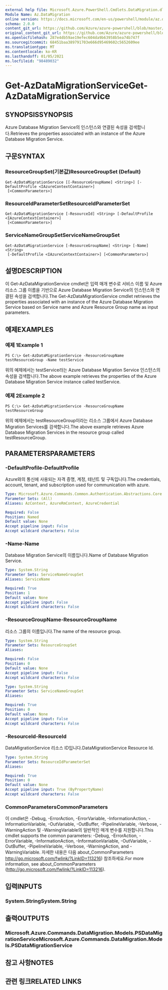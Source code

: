 ```yaml
---
external help file: Microsoft.Azure.PowerShell.Cmdlets.DataMigration.dll-Help.xml
Module Name: Az.DataMigration
online version: https://docs.microsoft.com/en-us/powershell/module/az.datamigration/Get-AzDataMigrationService
schema: 2.0.0
content_git_url: https://github.com/Azure/azure-powershell/blob/master/src/DataMigration/DataMigration/help/Get-AzDataMigrationService.md
original_content_git_url: https://github.com/Azure/azure-powershell/blob/master/src/DataMigration/DataMigration/help/Get-AzDataMigrationService.md
ms.openlocfilehash: 287e4db59ae19efec604da9b63958b5ea74b747f
ms.sourcegitcommit: 68451baa389791703e666d95469602c5652609ee
ms.translationtype: MT
ms.contentlocale: ko-KR
ms.lasthandoff: 01/05/2021
ms.locfileid: "98489032"
---
```

# <span data-ttu-id="e09c7-101">Get-AzDataMigrationService</span><span class="sxs-lookup"><span data-stu-id="e09c7-101">Get-AzDataMigrationService</span></span>

## <span data-ttu-id="e09c7-102">SYNOPSIS</span><span class="sxs-lookup"><span data-stu-id="e09c7-102">SYNOPSIS</span></span>
<span data-ttu-id="e09c7-103">Azure Database Migration Service의 인스턴스와 연결된 속성을 검색합니다.</span><span class="sxs-lookup"><span data-stu-id="e09c7-103">Retrieves the properties associated with an instance of the Azure Database Migration Service.</span></span> 

## <span data-ttu-id="e09c7-104">구문</span><span class="sxs-lookup"><span data-stu-id="e09c7-104">SYNTAX</span></span>

### <span data-ttu-id="e09c7-105">ResourceGroupSet(기본값)</span><span class="sxs-lookup"><span data-stu-id="e09c7-105">ResourceGroupSet (Default)</span></span>
```
Get-AzDataMigrationService [[-ResourceGroupName] <String>] [-DefaultProfile <IAzureContextContainer>]
 [<CommonParameters>]
```

### <span data-ttu-id="e09c7-106">ResourceIdParameterSet</span><span class="sxs-lookup"><span data-stu-id="e09c7-106">ResourceIdParameterSet</span></span>
```
Get-AzDataMigrationService [-ResourceId] <String> [-DefaultProfile <IAzureContextContainer>]
 [<CommonParameters>]
```

### <span data-ttu-id="e09c7-107">ServiceNameGroupSet</span><span class="sxs-lookup"><span data-stu-id="e09c7-107">ServiceNameGroupSet</span></span>
```
Get-AzDataMigrationService [-ResourceGroupName] <String> [-Name] <String>
 [-DefaultProfile <IAzureContextContainer>] [<CommonParameters>]
```

## <span data-ttu-id="e09c7-108">설명</span><span class="sxs-lookup"><span data-stu-id="e09c7-108">DESCRIPTION</span></span>
<span data-ttu-id="e09c7-109">이 Get-AzDataMigrationService cmdlet은 입력 매개 변수로 서비스 이름 및 Azure 리소스 그룹 이름을 기반으로 Azure Database Migration Service의 인스턴스와 연결된 속성을 검색합니다.</span><span class="sxs-lookup"><span data-stu-id="e09c7-109">The Get-AzDataMigrationService cmdlet retrieves the properties associated with an instance of the Azure Database Migration Service based on Service name and Azure Resource Group name as input parameters.</span></span> 

## <span data-ttu-id="e09c7-110">예제</span><span class="sxs-lookup"><span data-stu-id="e09c7-110">EXAMPLES</span></span>

### <span data-ttu-id="e09c7-111">예제 1</span><span class="sxs-lookup"><span data-stu-id="e09c7-111">Example 1</span></span>
```
PS C:\> Get-AzDataMigrationService -ResourceGroupName testResourceGroup -Name testService
```

<span data-ttu-id="e09c7-112">위의 예제에서는 testService라는 Azure Database Migration Service 인스턴스의 속성을 검색합니다.</span><span class="sxs-lookup"><span data-stu-id="e09c7-112">The above example retrieves the properties of the Azure Database Migration Service instance called testService.</span></span> 

### <span data-ttu-id="e09c7-113">예제 2</span><span class="sxs-lookup"><span data-stu-id="e09c7-113">Example 2</span></span>
```
PS C:\> Get-AzDataMigrationService -ResourceGroupName testResourceGroup
```

<span data-ttu-id="e09c7-114">위의 예제에서는 testResourceGroup이라는 리소스 그룹에서 Azure Database Migration Services를 검색합니다.</span><span class="sxs-lookup"><span data-stu-id="e09c7-114">The above example retrieves Azure Database Migration Services in the resource group called testResourceGroup.</span></span> 

## <span data-ttu-id="e09c7-115">PARAMETERS</span><span class="sxs-lookup"><span data-stu-id="e09c7-115">PARAMETERS</span></span>

### <span data-ttu-id="e09c7-116">-DefaultProfile</span><span class="sxs-lookup"><span data-stu-id="e09c7-116">-DefaultProfile</span></span>
<span data-ttu-id="e09c7-117">Azure와의 통신에 사용되는 자격 증명, 계정, 테넌트 및 구독입니다.</span><span class="sxs-lookup"><span data-stu-id="e09c7-117">The credentials, account, tenant, and subscription used for communication with azure.</span></span>

```yaml
Type: Microsoft.Azure.Commands.Common.Authentication.Abstractions.Core.IAzureContextContainer
Parameter Sets: (All)
Aliases: AzContext, AzureRmContext, AzureCredential

Required: False
Position: Named
Default value: None
Accept pipeline input: False
Accept wildcard characters: False
```

### <span data-ttu-id="e09c7-118">-Name</span><span class="sxs-lookup"><span data-stu-id="e09c7-118">-Name</span></span>
<span data-ttu-id="e09c7-119">Database Migration Service의 이름입니다.</span><span class="sxs-lookup"><span data-stu-id="e09c7-119">Name of Database Migration Service.</span></span>

```yaml
Type: System.String
Parameter Sets: ServiceNameGroupSet
Aliases: ServiceName

Required: True
Position: 1
Default value: None
Accept pipeline input: False
Accept wildcard characters: False
```

### <span data-ttu-id="e09c7-120">-ResourceGroupName</span><span class="sxs-lookup"><span data-stu-id="e09c7-120">-ResourceGroupName</span></span>
<span data-ttu-id="e09c7-121">리소스 그룹의 이름입니다.</span><span class="sxs-lookup"><span data-stu-id="e09c7-121">The name of the resource group.</span></span>

```yaml
Type: System.String
Parameter Sets: ResourceGroupSet
Aliases:

Required: False
Position: 0
Default value: None
Accept pipeline input: False
Accept wildcard characters: False
```

```yaml
Type: System.String
Parameter Sets: ServiceNameGroupSet
Aliases:

Required: True
Position: 0
Default value: None
Accept pipeline input: False
Accept wildcard characters: False
```

### <span data-ttu-id="e09c7-122">-ResourceId</span><span class="sxs-lookup"><span data-stu-id="e09c7-122">-ResourceId</span></span>
<span data-ttu-id="e09c7-123">DataMigrationService 리소스 ID입니다.</span><span class="sxs-lookup"><span data-stu-id="e09c7-123">DataMigrationService Resource Id.</span></span>

```yaml
Type: System.String
Parameter Sets: ResourceIdParameterSet
Aliases:

Required: True
Position: 0
Default value: None
Accept pipeline input: True (ByPropertyName)
Accept wildcard characters: False
```

### <span data-ttu-id="e09c7-124">CommonParameters</span><span class="sxs-lookup"><span data-stu-id="e09c7-124">CommonParameters</span></span>
<span data-ttu-id="e09c7-125">이 cmdlet은 -Debug, -ErrorAction, -ErrorVariable, -InformationAction, -InformationVariable, -OutVariable, -OutBuffer, -PipelineVariable, -Verbose, -WarningAction 및 -WarningVariable의 일반적인 매개 변수를 지원합니다.</span><span class="sxs-lookup"><span data-stu-id="e09c7-125">This cmdlet supports the common parameters: -Debug, -ErrorAction, -ErrorVariable, -InformationAction, -InformationVariable, -OutVariable, -OutBuffer, -PipelineVariable, -Verbose, -WarningAction, and -WarningVariable.</span></span> <span data-ttu-id="e09c7-126">자세한 내용은 다음 about_CommonParameters http://go.microsoft.com/fwlink/?LinkID=113216) 참조하세요.</span><span class="sxs-lookup"><span data-stu-id="e09c7-126">For more information, see about_CommonParameters (http://go.microsoft.com/fwlink/?LinkID=113216).</span></span>

## <span data-ttu-id="e09c7-127">입력</span><span class="sxs-lookup"><span data-stu-id="e09c7-127">INPUTS</span></span>

### <span data-ttu-id="e09c7-128">System.String</span><span class="sxs-lookup"><span data-stu-id="e09c7-128">System.String</span></span>

## <span data-ttu-id="e09c7-129">출력</span><span class="sxs-lookup"><span data-stu-id="e09c7-129">OUTPUTS</span></span>

### <span data-ttu-id="e09c7-130">Microsoft.Azure.Commands.DataMigration.Models.PSDataMigrationService</span><span class="sxs-lookup"><span data-stu-id="e09c7-130">Microsoft.Azure.Commands.DataMigration.Models.PSDataMigrationService</span></span>

## <span data-ttu-id="e09c7-131">참고 사항</span><span class="sxs-lookup"><span data-stu-id="e09c7-131">NOTES</span></span>

## <span data-ttu-id="e09c7-132">관련 링크</span><span class="sxs-lookup"><span data-stu-id="e09c7-132">RELATED LINKS</span></span>
